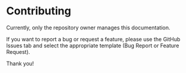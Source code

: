 # Contributing

Currently, only the repository owner manages this documentation.

If you want to report a bug or request a feature, please use the GitHub Issues tab and select the appropriate template (Bug Report or Feature Request).

Thank you!